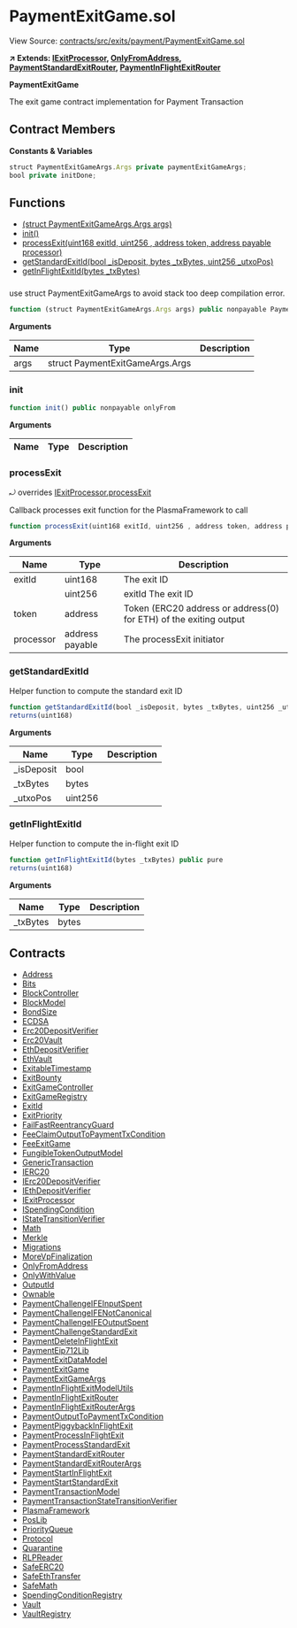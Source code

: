 # PaymentExitGame.sol

View Source: [contracts/src/exits/payment/PaymentExitGame.sol](../../contracts/src/exits/payment/PaymentExitGame.sol)

**↗ Extends: [IExitProcessor](IExitProcessor.md), [OnlyFromAddress](OnlyFromAddress.md), [PaymentStandardExitRouter](PaymentStandardExitRouter.md), [PaymentInFlightExitRouter](PaymentInFlightExitRouter.md)**

**PaymentExitGame**

The exit game contract implementation for Payment Transaction

## Contract Members
**Constants & Variables**

```js
struct PaymentExitGameArgs.Args private paymentExitGameArgs;
bool private initDone;

```

## Functions

- [(struct PaymentExitGameArgs.Args args)](#)
- [init()](#init)
- [processExit(uint168 exitId, uint256 , address token, address payable processor)](#processexit)
- [getStandardExitId(bool _isDeposit, bytes _txBytes, uint256 _utxoPos)](#getstandardexitid)
- [getInFlightExitId(bytes _txBytes)](#getinflightexitid)

### 

use struct PaymentExitGameArgs to avoid stack too deep compilation error.

```js
function (struct PaymentExitGameArgs.Args args) public nonpayable PaymentStandardExitRouter PaymentInFlightExitRouter 
```

**Arguments**

| Name        | Type           | Description  |
| ------------- |------------- | -----|
| args | struct PaymentExitGameArgs.Args |  | 

### init

```js
function init() public nonpayable onlyFrom 
```

**Arguments**

| Name        | Type           | Description  |
| ------------- |------------- | -----|

### processExit

⤾ overrides [IExitProcessor.processExit](IExitProcessor.md#processexit)

Callback processes exit function for the PlasmaFramework to call

```js
function processExit(uint168 exitId, uint256 , address token, address payable processor) external nonpayable onlyFrom 
```

**Arguments**

| Name        | Type           | Description  |
| ------------- |------------- | -----|
| exitId | uint168 | The exit ID | 
|  | uint256 | exitId The exit ID | 
| token | address | Token (ERC20 address or address(0) for ETH) of the exiting output | 
| processor | address payable | The processExit initiator | 

### getStandardExitId

Helper function to compute the standard exit ID

```js
function getStandardExitId(bool _isDeposit, bytes _txBytes, uint256 _utxoPos) public pure
returns(uint168)
```

**Arguments**

| Name        | Type           | Description  |
| ------------- |------------- | -----|
| _isDeposit | bool |  | 
| _txBytes | bytes |  | 
| _utxoPos | uint256 |  | 

### getInFlightExitId

Helper function to compute the in-flight exit ID

```js
function getInFlightExitId(bytes _txBytes) public pure
returns(uint168)
```

**Arguments**

| Name        | Type           | Description  |
| ------------- |------------- | -----|
| _txBytes | bytes |  | 

## Contracts

* [Address](Address.md)
* [Bits](Bits.md)
* [BlockController](BlockController.md)
* [BlockModel](BlockModel.md)
* [BondSize](BondSize.md)
* [ECDSA](ECDSA.md)
* [Erc20DepositVerifier](Erc20DepositVerifier.md)
* [Erc20Vault](Erc20Vault.md)
* [EthDepositVerifier](EthDepositVerifier.md)
* [EthVault](EthVault.md)
* [ExitableTimestamp](ExitableTimestamp.md)
* [ExitBounty](ExitBounty.md)
* [ExitGameController](ExitGameController.md)
* [ExitGameRegistry](ExitGameRegistry.md)
* [ExitId](ExitId.md)
* [ExitPriority](ExitPriority.md)
* [FailFastReentrancyGuard](FailFastReentrancyGuard.md)
* [FeeClaimOutputToPaymentTxCondition](FeeClaimOutputToPaymentTxCondition.md)
* [FeeExitGame](FeeExitGame.md)
* [FungibleTokenOutputModel](FungibleTokenOutputModel.md)
* [GenericTransaction](GenericTransaction.md)
* [IERC20](IERC20.md)
* [IErc20DepositVerifier](IErc20DepositVerifier.md)
* [IEthDepositVerifier](IEthDepositVerifier.md)
* [IExitProcessor](IExitProcessor.md)
* [ISpendingCondition](ISpendingCondition.md)
* [IStateTransitionVerifier](IStateTransitionVerifier.md)
* [Math](Math.md)
* [Merkle](Merkle.md)
* [Migrations](Migrations.md)
* [MoreVpFinalization](MoreVpFinalization.md)
* [OnlyFromAddress](OnlyFromAddress.md)
* [OnlyWithValue](OnlyWithValue.md)
* [OutputId](OutputId.md)
* [Ownable](Ownable.md)
* [PaymentChallengeIFEInputSpent](PaymentChallengeIFEInputSpent.md)
* [PaymentChallengeIFENotCanonical](PaymentChallengeIFENotCanonical.md)
* [PaymentChallengeIFEOutputSpent](PaymentChallengeIFEOutputSpent.md)
* [PaymentChallengeStandardExit](PaymentChallengeStandardExit.md)
* [PaymentDeleteInFlightExit](PaymentDeleteInFlightExit.md)
* [PaymentEip712Lib](PaymentEip712Lib.md)
* [PaymentExitDataModel](PaymentExitDataModel.md)
* [PaymentExitGame](PaymentExitGame.md)
* [PaymentExitGameArgs](PaymentExitGameArgs.md)
* [PaymentInFlightExitModelUtils](PaymentInFlightExitModelUtils.md)
* [PaymentInFlightExitRouter](PaymentInFlightExitRouter.md)
* [PaymentInFlightExitRouterArgs](PaymentInFlightExitRouterArgs.md)
* [PaymentOutputToPaymentTxCondition](PaymentOutputToPaymentTxCondition.md)
* [PaymentPiggybackInFlightExit](PaymentPiggybackInFlightExit.md)
* [PaymentProcessInFlightExit](PaymentProcessInFlightExit.md)
* [PaymentProcessStandardExit](PaymentProcessStandardExit.md)
* [PaymentStandardExitRouter](PaymentStandardExitRouter.md)
* [PaymentStandardExitRouterArgs](PaymentStandardExitRouterArgs.md)
* [PaymentStartInFlightExit](PaymentStartInFlightExit.md)
* [PaymentStartStandardExit](PaymentStartStandardExit.md)
* [PaymentTransactionModel](PaymentTransactionModel.md)
* [PaymentTransactionStateTransitionVerifier](PaymentTransactionStateTransitionVerifier.md)
* [PlasmaFramework](PlasmaFramework.md)
* [PosLib](PosLib.md)
* [PriorityQueue](PriorityQueue.md)
* [Protocol](Protocol.md)
* [Quarantine](Quarantine.md)
* [RLPReader](RLPReader.md)
* [SafeERC20](SafeERC20.md)
* [SafeEthTransfer](SafeEthTransfer.md)
* [SafeMath](SafeMath.md)
* [SpendingConditionRegistry](SpendingConditionRegistry.md)
* [Vault](Vault.md)
* [VaultRegistry](VaultRegistry.md)
